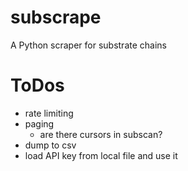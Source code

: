 # subscrape
A Python scraper for substrate chains

# ToDos

- rate limiting
- paging
  - are there cursors in subscan?
- dump to csv
- load API key from local file and use it